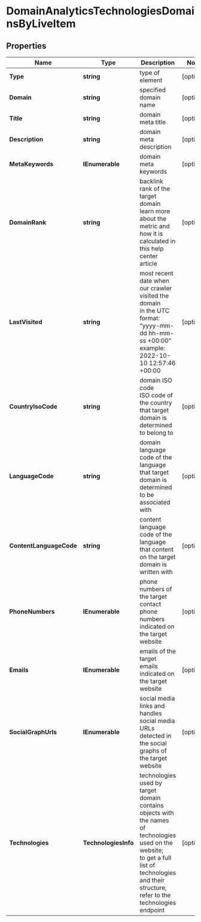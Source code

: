 # DomainAnalyticsTechnologiesDomainsByLiveItem


## Properties

| Name | Type | Description | Notes |
|------------ | ------------- | ------------- | -------------|
**Type** | **string** | type of element |[optional]|
**Domain** | **string** | specified domain name |[optional]|
**Title** | **string** | domain meta title |[optional]|
**Description** | **string** | domain meta description |[optional]|
**MetaKeywords** | **IEnumerable<string>** | domain meta keywords |[optional]|
**DomainRank** | **string** | backlink rank of the target domain<br>learn more about the metric and how it is calculated in this help center article |[optional]|
**LastVisited** | **string** | most recent date when our crawler visited the domain<br>in the UTC format: “yyyy-mm-dd hh-mm-ss +00:00”<br>example:<br>2022-10-10 12:57:46 +00:00 |[optional]|
**CountryIsoCode** | **string** | domain ISO code<br>ISO code of the country that target domain is determined to belong to |[optional]|
**LanguageCode** | **string** | domain language<br>code of the language that target domain is determined to be associated with |[optional]|
**ContentLanguageCode** | **string** | content language<br>code of the language that content on the target domain is written with |[optional]|
**PhoneNumbers** | **IEnumerable<string>** | phone numbers of the target<br>contact phone numbers indicated on the target website |[optional]|
**Emails** | **IEnumerable<string>** | emails of the target<br>emails indicated on the target website |[optional]|
**SocialGraphUrls** | **IEnumerable<string>** | social media links and handles<br>social media URLs detected in the social graphs of the target website |[optional]|
**Technologies** | **TechnologiesInfo** | technologies used by target domain<br>contains objects with the names of technologies used on the website;<br>to get a full list of technologies and their structure, refer to the technologies endpoint |[optional]|